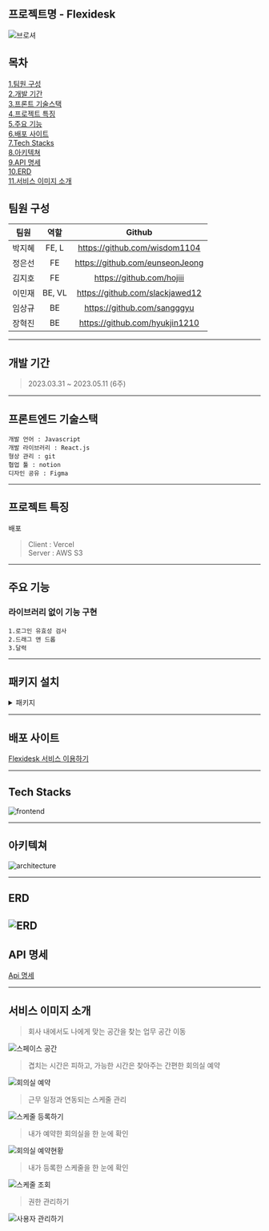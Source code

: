 ## 프로젝트명 - Flexidesk

![브로셔](/public/img/brochure.png)

## 목차

[1.팀원 구성](#팀원-구성)  
[2.개발 기간](#개발-기간)  
[3.프론트 기술스택](#프론트엔드-기술스택)  
[4.프로젝트 특징](#프로젝트-특징)  
[5.주요 기능](#주요-기능)  
[6.배포 사이트](#배포-사이트)  
[7.Tech Stacks](#tech-stacks)  
[8.아키텍쳐](#아키텍쳐)  
[9.API 명세](#api-명세)  
[10.ERD](#erd)  
[11.서비스 이미지 소개](#서비스-이미지-소개)

## 팀원 구성

|  팀원  |  역할  |             Github              |
| :----: | :----: | :-----------------------------: |
| 박지혜 | FE, L  |  https://github.com/wisdom1104  |
| 정은선 |   FE   | https://github.com/eunseonJeong |
| 김지호 |   FE   |    https://github.com/hojiii    |
| 이민재 | BE, VL | https://github.com/slackjawed12 |
| 임상규 |   BE   |   https://github.com/sangggyu   |
| 장혁진 |   BE   | https://github.com/hyukjin1210  |

---

## 개발 기간

> 2023.03.31 ~ 2023.05.11 (6주)

---

## 프론트엔드 기술스택

    개발 언어 : Javascript
    개발 라이브러리 : React.js
    형상 관리 : git
    협업 툴 : notion
    디자인 공유 : Figma

---

## 프로젝트 특징

배포


> Client : Vercel  
> Server : AWS S3

---

## 주요 기능

### 라이브러리 없이 기능 구현

    1.로그인 유효성 검사
    2.드래그 앤 드롭
    3.달력

---

## 패키지 설치

<details>
    <summary>패키지</summary>
        <div markdown="1">
            전역상태관리 "@reduxjs/toolkit": "^1.9.3",<br/>
            "@tanstack/react-query": "^4.28.0",   <br/>
            비동기통신 "axios": "^1.3.4",  <br/>
            "devtools": "^8.6.9",  <br/>
            가상서버를 이용 "json-server": "^0.17.3",  <br/>
            "react": "^18.2.0",  <br/>
            "react-dom": "^18.2.0",  <br/>
            중앙상태관리 "react-redux": "^8.0.5",  <br/>
            SPA를 구현 "react-router-dom": "^6.9.0",  <br/>
            "react-scripts": "5.0.1",  <br/>
            "redux": "^4.2.1",  <br/>
            스타일 사용 "styled-components": "^5.3.9",  <br/>
            "universal-cookie": "^4.0.4",  <br/>
            "web-vitals": "^2.1.0"  <br/>
            팀원들과 기본적인 코드 통일 "prettier": "^2.8.7",  <br/>
            아이콘 사용 : react-icons  <br/>
            디버깅,모니터링 : ReduxDevTools
        </div>
</details>

---

## 배포 사이트

[Flexidesk 서비스 이용하기](https://www.flexidesks.click/)

<!-- [Flexidesk노션](https://www.notion.so/Flexidesk-91bdaba3920f405295e81ef6f1f44c7e?pvs=4) -->

---

## Tech Stacks

![frontend](https://user-images.githubusercontent.com/77224652/236629690-f4a00e4f-7030-444a-86d9-a486f05bf7de.png)

---

## 아키텍쳐

![architecture](https://user-images.githubusercontent.com/77224652/236628256-ea2cde32-ec3c-49ae-a7ea-4124ad945a6c.png)

---

## ERD

## ![ERD](https://file.notion.so/f/s/2127539a-a1a3-457c-90ef-eee81835f5f9/Untitled.png?id=55a73254-98f7-4d13-bc99-4f2ec55f363b&table=block&spaceId=4fdd5615-19d1-43bf-b9f2-ceb409b9f978&expirationTimestamp=1683541485833&signature=viQnAJrJfZkAGbjUICvjdJWUvPfynVsJJlzxGc-XVAQ&downloadName=Untitled.png)

## API 명세

[Api 명세](https://flexidesk.click/docs/index.html)

---

## 서비스 이미지 소개

> 회사 내에서도 나에게 맞는 공간을 찾는 업무 공간 이동

![스페이스 공간](./public/img/readme1.png)

> 겹치는 시간은 피하고, 가능한 시간은 찾아주는 간편한 회의실 예약

![회의실 예약](./public/img/readme2.png)

> 근무 일정과 연동되는 스케줄 관리

![스케줄 등록하기](./public/img/readme3.png)

> 내가 예약한 회의실을 한 눈에 확인

![회의실 예약현황](./public/img/readme4.png)

> 내가 등록한 스케줄을 한 눈에 확인

![스케줄 조회](./public/img/readme5.png)

> 권한 관리하기

![사용자 관리하기](./public/img/readme6.png)